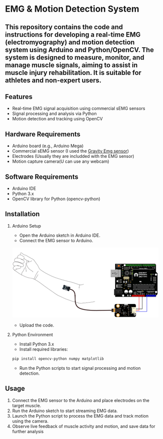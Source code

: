 # EMG & Motion Detection System

## This repository contains the code and instructions for developing a real-time EMG (electromyography) and motion detection system using Arduino and Python/OpenCV. The system is designed to measure, monitor, and manage muscle signals, aiming to assist in muscle injury rehabilitation. It is suitable for athletes and non-expert users.

## Features
- Real-time EMG signal acquisition using commercial sEMG sensors
- Signal processing and analysis via Python
- Motion detection and tracking using OpenCV

## Hardware Requirements
- Arduino board (e.g., Arduino Mega)
- Commercial sEMG sensor (I used the [Gravity Emg sensor](https://www.dfrobot.com/product-1661.html))
- Electrodes (Usually they are includded with the EMG sensor)
- Motion capture camera(U can use any webcam)

## Software Requirements
- Arduino IDE
- Python 3.x
- OpenCV library for Python (opencv-python)

## Installation
1. Arduino Setup
    - Open the Arduino sketch in Arduino IDE.
    - Connect the EMG sensor to Arduino.

    ![EMG circuit diagram](README_pics/circuit.png)
    - Upload the code.

2. Python Environment

    - Install Python 3.x
    - Install required libraries:
    ```bash
    pip install opencv-python numpy matplotlib
    ```
    - Run the Python scripts to start signal processing and motion detection.


## Usage
1. Connect the EMG sensor to the Arduino and place electrodes on the target muscle.
2. Run the Arduino sketch to start streaming EMG data.
3. Launch the Python script to process the EMG data and track motion using the camera.
4. Observe live feedback of muscle activity and motion, and save data for further analysis

